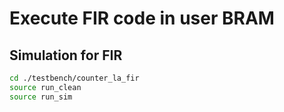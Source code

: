 # Execute FIR code in user BRAM

## Simulation for FIR
```sh
cd ./testbench/counter_la_fir
source run_clean
source run_sim
```
